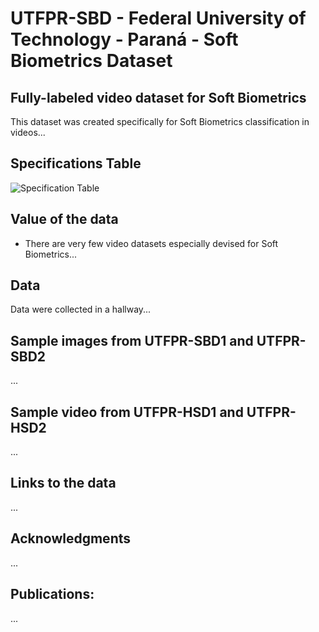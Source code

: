 # UTFPR-SBD - Federal University of Technology - Paraná - Soft Biometrics Dataset

## Fully-labeled video dataset for Soft Biometrics

This dataset was created specifically for Soft Biometrics classification in videos... 

## Specifications Table

![Specification Table](SpecificationTable.jpg)

## Value of the data

* There are very few video datasets especially devised for Soft Biometrics...

## Data

Data were collected in a hallway...
## Sample images from UTFPR-SBD1 and UTFPR-SBD2

...

## Sample video from UTFPR-HSD1 and UTFPR-HSD2

...


## Links to the data
...

## Acknowledgments

...

## Publications:

...

